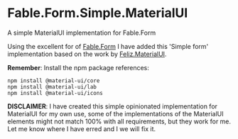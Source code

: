 # Fable.Form.Simple.MaterialUI
A simple MaterialUI implementation for Fable.Form

Using the excellent for of [Fable.Form](https://github.com/MangelMaxime/Fable.Form) I have added this 'Simple form' implementation based on the work by [Feliz.MaterialUI](https://github.com/Shmew/Feliz.MaterialUI).

**Remember**: Install the npm package references:

```
npm install @material-ui/core
npm install @material-ui/lab
npm install @material-ui/icons
```

__DISCLAIMER__: I have created this simple opinionated implementation for MaterialUI for my own use, some of the implementations of the MaterialUI elements might not match 100% with all requirements, but they work for me. Let me know where I have erred and I we will fix it. 

